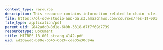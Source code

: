```yaml
---
content_type: resource
description: This resource contains information related to chain rule.
file: https://ol-ocw-studio-app-qa.s3.amazonaws.com/courses/res-18-001-calculus-online-textbook-spring-2005/ed28aed0b98e68456620cda85a30d94a_MITRES_18_001_strang_4142.pdf
file_type: application/pdf
parent_uid: 2842add0-8d1e-680b-3318-d7f7f69d7739
resourcetype: Document
title: MITRES_18_001_strang_4142.pdf
uid: ed28aed0-b98e-6845-6620-cda85a30d94a
---
```

